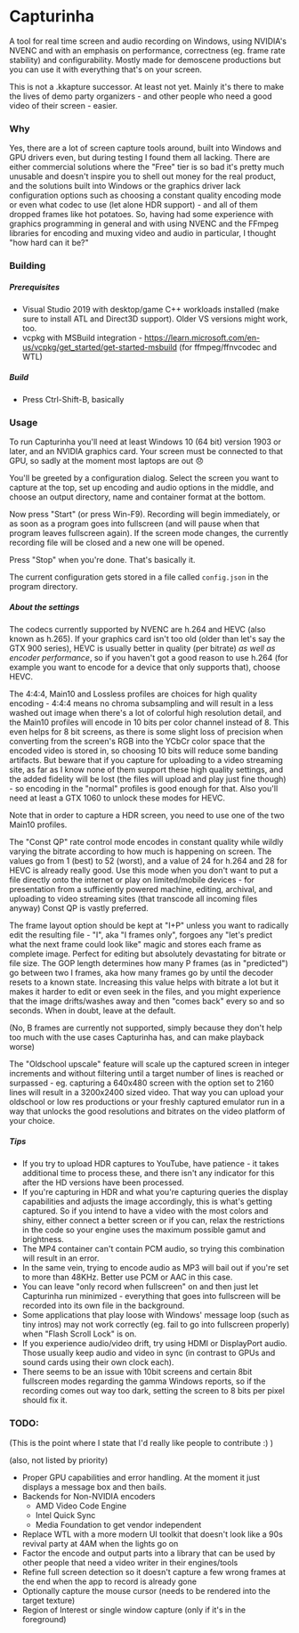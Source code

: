 # Capturinha

A tool for real time screen and audio recording on Windows, using NVIDIA's NVENC and with an emphasis 
on performance, correctness (eg. frame rate stability) and configurability. Mostly made for demoscene productions
but you can use it with everything that's on your screen.

This is not a .kkapture successor. At least not yet. Mainly it's there to make the lives of demo party 
organizers - and other people who need a good video of their screen - easier.

### Why

Yes, there are a lot of screen capture tools around, built into Windows and GPU drivers even, 
but during testing I found them all lacking. There are either commercial solutions where the 
"Free" tier is so bad it's pretty much unusable and doesn't inspire you to shell out money 
for the real product, and the solutions built into Windows or the graphics driver lack configuration 
options such as choosing a constant quality encoding mode or even what codec to use (let alone HDR support) - 
and all of them dropped frames like hot potatoes. So, having had some experience with graphics 
programming in general and with using NVENC and the FFmpeg libraries for encoding and muxing video 
and audio in particular, I thought "how hard can it be?"

### Building

##### Prerequisites
* Visual Studio 2019 with desktop/game C++ workloads installed (make sure to install ATL and Direct3D support). Older VS versions might work, too.
* vcpkg with MSBuild integration - https://learn.microsoft.com/en-us/vcpkg/get_started/get-started-msbuild (for ffmpeg/ffnvcodec and WTL)

##### Build
* Press Ctrl-Shift-B, basically 

### Usage

To run Capturinha you'll need at least Windows 10 (64 bit) version 1903 or later, and an NVIDIA graphics card.
Your screen must be connected to that GPU, so sadly at the moment most laptops are out 😞

You'll be greeted by a configuration dialog. Select the screen you want to capture at the top, 
set up encoding and audio options in the middle, and choose an output directory, name and container format
at the bottom.

Now press "Start" (or press Win-F9). Recording will begin immediately, or as soon as a program goes into fullscreen
(and will pause when that program leaves fullscreen again). If the screen mode changes, the currently 
recording file will be closed and a new one will be opened.

Press "Stop" when you're done. That's basically it.

The current configuration gets stored in a file called `config.json` in the program directory.

##### About the settings

The codecs currently supported by NVENC are h.264 and HEVC (also known as h.265). If your graphics card isn't too old 
(older than let's say the GTX 900 series), HEVC is usually better in quality (per bitrate) _as well as encoder
performance_, so if you haven't got a good reason to use h.264 (for example you want to encode for a device
that only supports that), choose HEVC.

The 4:4:4, Main10 and Lossless profiles are choices for high quality encoding - 4:4:4 means no chroma subsampling and 
will result in a less washed out image when there's a lot of colorful high resolution detail, and the Main10 
profiles will encode in 10 bits per color channel instead of 8. This even helps for 8 bit screens, as there 
is some slight loss of precision when converting from the screen's RGB into the YCbCr color space that the encoded video 
is stored in, so choosing 10 bits will reduce some banding artifacts. But beware that if you capture for uploading 
to a video streaming site, as far as I know none of them support these high quality settings, and the added
fidelity will be lost (the files will upload and play just fine though) - so encoding in the "normal" profiles is good enough for that. 
Also you'll need at least a GTX 1060 to unlock these modes for HEVC.

Note that in order to capture a HDR screen, you need to use one of the two Main10 profiles.

The "Const QP" rate control mode encodes in constant quality while wildly varying the bitrate according to how much is happening on screen. 
The values go from 1 (best) to 52 (worst), and a value of 24 for h.264 and 28 for HEVC is already really good. Use this mode when you
don't want to put a file directly onto the internet or play on limited/mobile devices - for presentation from a sufficiently
powered machine, editing, archival, and uploading to video streaming sites (that transcode all incoming files anyway)
 Const QP is vastly preferred.

The frame layout option should be kept at "I+P" unless you want to radically edit the resulting file - "I", aka "I frames only", 
forgoes any "let's predict what the next frame could look like" magic and stores each frame as complete image. Perfect for editing but absolutely devastating for bitrate or file size. The GOP length determines how
many P frames (as in "predicted") go between two I frames, aka how many frames go by until the decoder resets to a known state. Increasing this
value helps with bitrate a lot but it makes it harder to edit or even seek in the files, and you might experience that the image
drifts/washes away and then "comes back" every so and so seconds. When in doubt, leave at the default.

(No, B frames are currently not supported, simply because they don't help too much with the use cases Capturinha has, and can make playback worse)

The "Oldschool upscale" feature will scale up the captured screen in integer increments and without filtering until a target number
of lines is reached or surpassed - eg. capturing a 640x480 screen with the option set to 2160 lines will result in a 3200x2400 sized
video. That way you can upload your oldschool or low res productions or your freshly captured emulator run in a way that unlocks the 
good resolutions and bitrates on the video platform of your choice.

##### Tips
* If you try to upload HDR captures to YouTube, have patience - it takes additional time to 
  process these, and there isn't any indicator for this after the HD versions have been processed.
* If you're capturing in HDR and what you're capturing queries the display capabilities and adjusts 
  the image accordingly, this is what's getting captured. So if you intend to have a video 
  with the most colors and shiny, either connect a better screen or if you can, relax the 
  restrictions in the code so your engine uses the maximum possible gamut and brightness.
* The MP4 container can't contain PCM audio, so trying this combination will result in an error.
* In the same vein, trying to encode audio as MP3 will bail out if you're set to more than 48KHz.
  Better use PCM or AAC in this case.
* You can leave "only record when fullscreen" on and then just let Capturinha run minimized - 
  everything that goes into fullscreen will be recorded into its own file in the background.
* Some applications that play loose with Windows' message loop (such as tiny intros) may not
  work correctly (eg. fail to go into fullscreen properly) when "Flash Scroll Lock" is on.
* If you experience audio/video drift, try using HDMI or DisplayPort audio. Those usually keep
  audio and video in sync (in contrast to GPUs and sound cards using their own clock each).
* There seems to be an issue with 10bit screens and certain 8bit fullscreen modes regarding the
  gamma Windows reports, so if the recording comes out way too dark, setting the screen to 
  8 bits per pixel should fix it.

### TODO:

(This is the point where I state that I'd really like people to contribute :) )

(also, not listed by priority)

* Proper GPU capabilities and error handling. At the moment it just displays a message box and then bails.
* Backends for Non-NVIDIA encoders
  * AMD Video Code Engine
  * Intel Quick Sync
  * Media Foundation to get vendor independent
* Replace WTL with a more modern UI toolkit that doesn't look like a 90s revival party at 4AM when the lights go on
* Factor the encode and output parts into a library that can be used by other people that need a video writer in their engines/tools
* Refine full screen detection so it doesn't capture a few wrong frames at the end 
  when the app to record is already gone
* Optionally capture the mouse cursor (needs to be rendered into the target texture)
* Region of Interest or single window capture (only if it's in the foreground)

